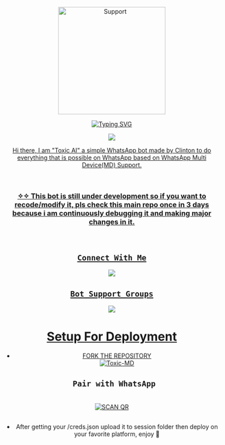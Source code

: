 
</p>
<p align="center">
  <a href="https://chat.whatsapp.com/ESB8e9HAS2wGlwBvzGnLx">
    <img alt=Support height="250" src="https://i.imgur.com/uHWFNup.jpeg"> </p>
<div align="center">
<a href="https://git.io/typing-svg"><img src="https://readme-typing-svg.demolab.com?font=Impact&size=50&pause=1000&color=000000&center=true&width=910&height=100&lines=THIS IS+Toxic-AI ;MULTI+DEVICE+WHATSAPP+BOT;CREATED+BY+THE TEAM Toxic ;PUBLIC+RELESED+DATE;2023/08/21;." alt="Typing SVG" /></a>
  </p>
  <p align="center"> 
  <a href="https://github.com/xhclintohn/Toxic-AI/stargazers">
    <img src="https://img.shields.io/github/stars/xhclintohn/Toxic-AI?style=social">


<p align="center"> 
  Hi there, I am "Toxic AI" a simple WhatsApp bot made by Clinton to do everything that is possible on WhatsApp based on WhatsApp Multi Device(MD) Support.
</p>
</br>

### ✧✧ This bot is still under development so if you want to recode/modify it, pls check this main repo once in 3 days because i am continuously debugging it and making major changes in it.
</br>

## ```Connect With Me```

<p align="center">

<a href="https://api.whatsapp.com/send?phone=254735342808&text=𝘩𝘦𝘭𝘭𝘰+Clinton"><img src="https://img.shields.io/badge/Contact dev Clinton-25D366?style=for-the-badge&logo=whatsapp&logoColor=white" />

</p>



## ```Bot Support Groups```
<p align="center">

<a href="https://chat.whatsapp.com/FoS7pSPtfMqBuieK4aAJ"><img src="https://img.shields.io/badge/Join support group-25D366?style=for-the-badge&logo=whatsapp&logoColor=white" />

</p>


# Setup For Deployment 

- FORK THE REPOSITORY
   <br>
<a href="https://github.com/xhclintohn/TOXIC-AI/fork"><img title="Toxic-MD" src="https://img.shields.io/badge/FORK TOXIC-1-h?color=black&style=for-the-badge&logo=stackshare"></a>


## ` Pair with WhatsApp`
<br>
<a href='https://replit.com/@xhclinton/Toxic-Pairing-v1' target="_blank"><img alt='SCAN QR' src='https://img.shields.io/badge/Scan qr--100000?style=for-the-badge&logo=scan&logoColor=white&labelColor=black&color=blue'/></a>

  
  



## 
- After getting your /creds.json upload it to session folder then
deploy on your favorite platform, enjoy 💩


   
